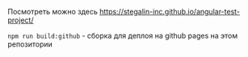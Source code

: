 Посмотреть можно здесь
https://stegalin-inc.github.io/angular-test-project/

`npm run build:github` - сборка для деплоя на github pages на этом репозитории 